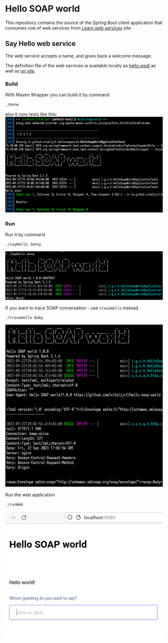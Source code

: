 # Hello SOAP world

This repository contains the source of the Spring Boot client application that consumes
one of web services from [Learn web services][learnwebservices] site.

## Say Hello web service

The web service accepts a name, and gives back a welcome message.

The definition file of the web services ia available locally as [hello.wsdl][local-wsdl]
as well as [on site][on-site-wsdl].

### Build

With Maven Wrapper you can build it by command

```bash
./mvnw
```

also it runs tests like this:
![Build](build.png)

### Run

Run it by command

```bash
./sayHello Jenny
```
![Run](run.png)

If you want to trace SOAP conversation - use `traceHello` instead.
```bash
./traceHello Baby
```
![Trace](trace.png)

Run the web application

```bash
./runWeb
```
![Web](web.png)

[learnwebservices]: http://learnwebservices.com

[local-wsdl]: wsdl/hello.wsdl

[on-site-wsdl]: https://apps.learnwebservices.com/services/hello?WSDL
